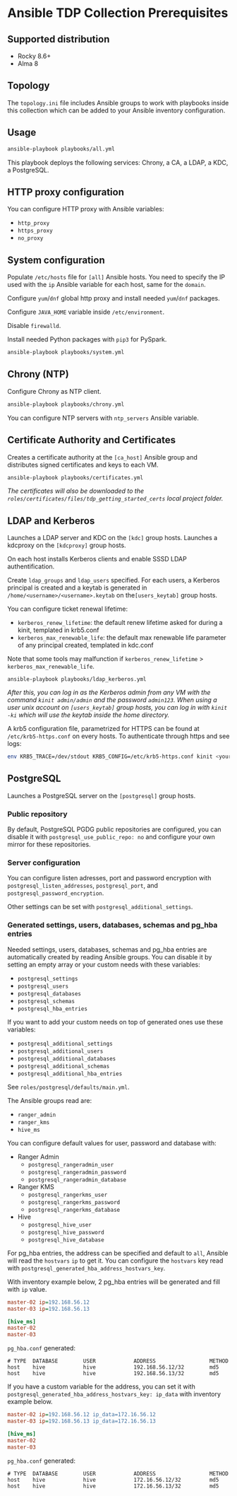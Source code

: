 # Ansible TDP Collection Prerequisites

## Supported distribution

- Rocky 8.6+
- Alma 8

## Topology

The `topology.ini` file includes Ansible groups to work with playbooks inside this collection which can be added to your Ansible inventory configuration.

## Usage

```bash
ansible-playbook playbooks/all.yml
```

This playbook deploys the following services: Chrony, a CA, a LDAP, a KDC, a PostgreSQL.

## HTTP proxy configuration

You can configure HTTP proxy with Ansible variables:
- `http_proxy`
- `https_proxy`
- `no_proxy`

## System configuration

Populate `/etc/hosts` file for `[all]` Ansible hosts. You need to specify the IP used with the `ip` Ansible variable for each host, same for the `domain`.

Configure `yum`/`dnf` global http proxy and install needed `yum`/`dnf` packages.

Configure `JAVA_HOME` variable inside `/etc/environment`.

Disable `firewalld`.

Install needed Python packages with `pip3` for PySpark.

```bash
ansible-playbook playbooks/system.yml
```

## Chrony (NTP)

Configure Chrony as NTP client.

```bash
ansible-playbook playbooks/chrony.yml
```

You can configure NTP servers with `ntp_servers` Ansible variable.

## Certificate Authority and Certificates

Creates a certificate authority at the `[ca_host]` Ansible group and distributes signed certificates and keys to each VM.

```bash
ansible-playbook playbooks/certificates.yml
```

_The certificates will also be downloaded to the `roles/certificates/files/tdp_getting_started_certs` local project folder._

## LDAP and Kerberos

Launches a LDAP server and KDC on the `[kdc]` group hosts.
Launches a kdcproxy on the `[kdcproxy]` group hosts.

On each host installs Kerberos clients and enable SSSD LDAP authentification.

Create `ldap_groups` and `ldap_users` specified. For each users, a Kerberos principal is created and a keytab is generated in `/home/<username>/<username>.keytab` on  the`[users_keytab]` group hosts.

You can configure ticket renewal lifetime:
- `kerberos_renew_lifetime`: the default renew lifetime asked for during a kinit, templated in krb5.conf
- `kerberos_max_renewable_life`: the default max renewable life parameter of any principal created, templated in kdc.conf

Note that some tools may malfunction if `kerberos_renew_lifetime` > `kerberos_max_renewable_life`.

```
ansible-playbook playbooks/ldap_kerberos.yml
```

_After this, you can log in as the Kerberos admin from any VM with the command `kinit admin/admin` and the password `admin123`. When using a user unix account on `[users_keytab]` group hosts, you can log in with `kinit -ki` which will use the keytab inside the home directory._

A krb5 configuration file, parametrized for HTTPS can be found at `/etc/krb5-https.conf` on every hosts. To authenticate through https and see logs:
```bash
env KRB5_TRACE=/dev/stdout KRB5_CONFIG=/etc/krb5-https.conf kinit <your_user>
```

## PostgreSQL

Launches a PostgreSQL server on the `[postgresql]` group hosts.

### Public repository

By default, PostgreSQL PGDG public repositories are configured, you can disable it with `postgresql_use_public_repo: no` and configure your own mirror for these repositories.

### Server configuration

You can configure listen adresses, port and password encryption with `postgresql_listen_addresses`, `postgresql_port`, and `postgresql_password_encryption`.

Other settings can be set with `postgresql_additional_settings`.

### Generated settings, users, databases, schemas and pg_hba entries

Needed settings, users, databases, schemas and pg_hba entries are automatically created by reading Ansible groups. You can disable it by setting an empty array or your custom needs with these variables:

- `postgresql_settings`
- `postgresql_users`
- `postgresql_databases`
- `postgresql_schemas`
- `postgresql_hba_entries`

If you want to add your custom needs on top of generated ones use these variables:

- `postgresql_additional_settings`
- `postgresql_additional_users`
- `postgresql_additional_databases`
- `postgresql_additional_schemas`
- `postgresql_additional_hba_entries`

See `roles/postgresql/defaults/main.yml`.

The Ansible groups read are:

- `ranger_admin`
- `ranger_kms`
- `hive_ms`

You can configure default values for user, password and database with:

- Ranger Admin
    - `postgresql_rangeradmin_user`
    - `postgresql_rangeradmin_password`
    - `postgresql_rangeradmin_database`
- Ranger KMS
    - `postgresql_rangerkms_user`
    - `postgresql_rangerkms_password`
    - `postgresql_rangerkms_database`
- Hive
    - `postgresql_hive_user`
    - `postgresql_hive_password`
    - `postgresql_hive_database`

For pg_hba entries, the address can be specified and default to `all`, Ansible will read the `hostvars` `ip` to get it. You can configure the `hostvars` key read with `postgresql_generated_hba_address_hostvars_key`.

With inventory example below, 2 pg_hba entries will be generated and fill with `ip` value.

```ini
master-02 ip=192.168.56.12
master-03 ip=192.168.56.13

[hive_ms]
master-02
master-03
```

`pg_hba.conf` generated:

```
# TYPE  DATABASE        USER            ADDRESS                 METHOD
host    hive            hive            192.168.56.12/32        md5
host    hive            hive            192.168.56.13/32        md5
```

If you have a custom variable for the address, you can set it with `postgresql_generated_hba_address_hostvars_key: ip_data` with inventory example below.

```ini
master-02 ip=192.168.56.12 ip_data=172.16.56.12
master-03 ip=192.168.56.13 ip_data=172.16.56.13

[hive_ms]
master-02
master-03
```

`pg_hba.conf` generated:

```
# TYPE  DATABASE        USER            ADDRESS                 METHOD
host    hive            hive            172.16.56.12/32         md5
host    hive            hive            172.16.56.13/32         md5
```
